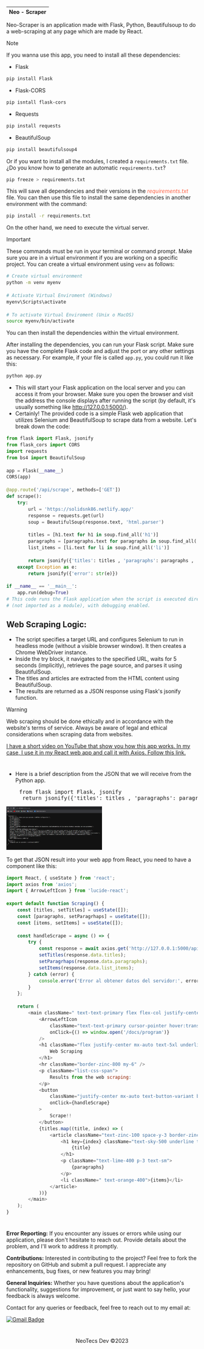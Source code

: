| Neo - Scraper  |
-----------------|

Neo-Scraper is an application made with Flask, Python, Beautifulsoup to do a web-scraping at any page which are made by React.

>[!Note]
>If you wanna use this app, you need to install all these dependencies:

- Flask
```bash
pip install Flask
```
- Flask-CORS
```bash
pip isntall flask-cors
```
- Requests
```bash
pip install requests
```
- BeautifulSoup
```bash
pip install beautifulsoup4
```
Or if you want to install all the modules, I created a `requirements.txt` file. ¿Do you know how to generate an automatic `requirements.txt`?
```bash
pip freeze > requirements.txt
```
This will save all dependencies and their versions in the <i style="color:tomato">requirements.txt</i> file. You can then use this file to install the same dependencies in another environment with the command:

```bash
pip install -r requirements.txt
```

On the other hand, we need to execute the virtual server.
>[!Important]
>These commands must be run in your terminal or command prompt. Make sure you are in a virtual environment if you are working on a specific project. You can create a virtual environment using `venv` as follows:

```bash
# Create virtual environment
python -m venv myenv

# Activate Virtual Enviroment (Windows)
myenv\Scripts\activate

# To activate Virtual Enviroment (Unix o MacOS)
source myenv/bin/activate
```
You can then install the dependencies within the virtual environment.

After installing the dependencies, you can run your Flask script. Make sure you have the complete Flask code and adjust the port or any other settings as necessary. For example, if your file is called `app.py`, you could run it like this:
```bash
python app.py
```
- This will start your Flask application on the local server and you can access it from your browser. Make sure you open the browser and visit the address the console displays after running the script (by default, it's usually something like http://127.0.0.1:5000/).
- Certainly! The provided code is a simple Flask web application that utilizes Selenium and BeautifulSoup to scrape data from a website. Let's break down the code:
```python
from flask import Flask, jsonify
from flask_cors import CORS
import requests
from bs4 import BeautifulSoup

app = Flask(__name__)
CORS(app)

@app.route('/api/scrape', methods=['GET'])
def scrape():
    try:
        url = 'https://solidsnk86.netlify.app/'
        response = requests.get(url)
        soup = BeautifulSoup(response.text, 'html.parser')

        titles = [h1.text for h1 in soup.find_all('h1')]
        paragraphs = [paragraphs.text for paragraphs in soup.find_all('p')]
        list_items = [li.text for li in soup.find_all('li')]

        return jsonify({'titles': titles , 'paragraphs': paragraphs , 'list_items': list_items })
    except Exception as e:
        return jsonify({'error': str(e)})

if __name__ == '__main__':
    app.run(debug=True)
# This code runs the Flask application when the script is executed directly
# (not imported as a module), with debugging enabled.
```

## Web Scraping Logic:
- The script specifies a target URL and configures Selenium to run in headless mode (without a visible browser window). It then creates a Chrome WebDriver instance.
- Inside the try block, it navigates to the specified URL, waits for 5 seconds (implicitly), retrieves the page source, and parses it using BeautifulSoup.
- The titles and articles are extracted from the HTML content using BeautifulSoup.
- The results are returned as a JSON response using Flask's jsonify function.

> [!WARNING]
>  Web scraping should be done ethically and in accordance with the website's terms of service. Always be aware of legal and ethical
> considerations when scraping data from websites.

<a href='https://youtu.be/_rqO9D4aFAw' target='_blank'>
    I have a short video on YouTube that show you how this app works. In my case, I use it in my React web app and call it with Axios. Follow this link.
</a>

# 

- Here is a brief description from the JSON that we will receive from the Python app.
<pre>
    from flask import Flask, jsonify
     return jsonify({'titles': titles , 'paragraphs': paragraphs , 'list_items': list_items })
</pre>
<img width="50%" src="https://github.com/solidsnk86/neo-scraper/blob/master/public/json_scraping.png?raw=true" alt="JSON image description." />
<p>To get that JSON result into your web app from React, you need to have a component like this:</p>

```javascript
import React, { useState } from 'react';
import axios from 'axios';
import { ArrowLeftIcon } from 'lucide-react';

export default function Scraping() {
    const [titles, setTitles] = useState([]);
    const [paragraphs, setParagrhaps] = useState([]);
    const [items, setItems] = useState([]);

    const handleScrape = async () => {
        try {
            const response = await axios.get('http://127.0.0.1:5000/api/scrape');
            setTitles(response.data.titles);
            setParagrhaps(response.data.paragraphs);
            setItems(response.data.list_items);
        } catch (error) {
            console.error('Error al obtener datos del servidor:', error);
        }
    };

    return (
        <main className=" text-text-primary flex flex-col justify-center m-auto p-10 xl:w-1/2">
            <ArrowLeftIcon
                className="text-text-primary cursor-pointer hover:translate-x-[-2px] transition-all left-6 top-6 fixed"
                onClick={() => window.open('/docs/program')}
            />
            <h1 className="flex justify-center mx-auto text-5xl underline mb-3">
                Web Scraping
            </h1>
            <hr className="border-zinc-800 my-6" />
            <p className="list-css-span">
                Results from the web scraping:
            </p>
            <button
                className="justify-center mx-auto text-button-variant border border-zinc-700 rounded p-2 w-fit my-3 hover:bg-zinc-800 hover:text-zinc-100"
                onClick={handleScrape}
            >
                Scrape!!
            </button>
            {titles.map((title, index) => (
                <article className="text-zinc-100 space-y-3 border-zinc-300 border-[1px] shadow-md rounded shadow-outline mt-6 p-6 dark:!shadow dark:border-zinc-800 overflow-x-auto">
                    <h1 key={index} className="text-sky-500 underline text-lg">
                        {title}
                    </h1>
                    <p className="text-lime-400 p-3 text-sm">
                        {paragraphs}
                    </p>
                    <li className=" text-orange-400">{items}</li>
                </article>
            ))}
        </main>
    );
}

```
#

<p>
  <strong>Error Reporting:</strong> If you encounter any issues or errors while using our application, please don't hesitate to reach out. Provide details about the problem, and I'll work to address it promptly.
</p>
<p>
  <strong>Contributions:</strong> Interested in contributing to the project? Feel free to fork the repository on GitHub and submit a pull request. I appreciate any enhancements, bug fixes, or new features you may bring!
</p>
<p>
  <strong>General Inquiries:</strong> Whether you have questions about the application's functionality, suggestions for improvement, or just want to say hello, your feedback is always welcome.
</p>

<p>Contact for any queries or feedback, feel free to reach out to my email at:</p>

[![Gmail Badge](https://img.shields.io/badge/-calcagni.gabriel86@gmail.com-d14836?style=flat&logo=Gmail&logoColor=white&link=mailto:mailto:calcagni.gabriel86@gmail.com)](mailto:calcagni.gabriel86@gmail.com)

#

<div align="center">
  <p>NeoTecs Dev ©2023</p>
</div>


